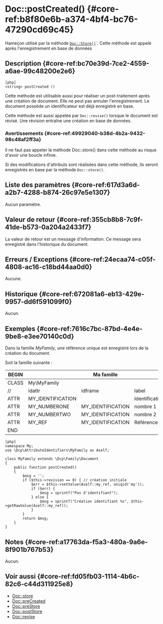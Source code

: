 # Doc::postCreated() {#core-ref:b8f80e6b-a374-4bf4-bc76-47290cd69c45}

<div class="short-description" markdown="1">  

Hameçon utilisé par la méthode [`Doc::Store()`][docstore]`. Cette méthode est
appelé après l'enregistrement en base de données


</div>
<!--
<div class="applicability">
Obsolète depuis #.#.#
</div>
-->

## Description {#core-ref:bc70e39d-7ce2-4559-a6ae-99c48200e2e6}

    [php]
    <string> postCreated ()

Cette méthode est utilisable aussi pour réaliser un post-traitement après une
création de document. Elle ne peut pas annuler l'enregistrement. Le document
possède un identificateur est déjà enregistré en base.

Cette méthode est aussi appelée par `Doc::revise()` lorsque le document est
révisé. Une révision entraîne une création en base de données.

### Avertissements {#core-ref:49929040-b38d-4b2a-9432-98c48af2ff3a}

Il ne faut pas appeler la méthode Doc::store() dans cette méthode au risque
d'avoir une boucle infinie.

Si des modifications d'attributs sont réalisées dans cette méthode, ils seront
enregistrés en base par la méthode `Doc::store()`.

## Liste des paramètres {#core-ref:617d3a6d-a2b7-4288-b874-26c97e5e1307}

Aucun paramètre.

## Valeur de retour {#core-ref:355cb8b8-7c9f-41de-b573-0a204a2433f7}

La valeur de retour est un message d'information. Ce message sera enregistré
dans l'historique du document.

## Erreurs / Exceptions {#core-ref:24ecaa74-c05f-4808-ac16-c18bd44aa0d0}

Aucune.

## Historique {#core-ref:672081a6-eb13-429e-9957-dd6f591099f0}

Aucun.

## Exemples {#core-ref:7616c7bc-87bd-4e4e-9be8-e3ee70140c0d}

Dans la famille _MyFamily_, une référence unique est enregistré lors de la
création du document.

Soit la famille suivante :

| BEGIN |                   |     Ma famille    |                |     | MYFAMILY |       |     |     |
| ----- | ----------------- | ----------------- | -------------- | --- | -------- | ----- | --- | --- |
| CLASS | My\MyFamily       |                   |                |     |          |       |     |     |
| //    | idattr            | idframe           | label          | T   | A        | type  | ord | vis |
| ATTR  | MY_IDENTIFICATION |                   | Identification | N   | N        | frame | 10  | W   |
| ATTR  | MY_NUMBERONE      | MY_IDENTIFICATION | nombre 1       | Y   | N        | int   | 20  | W   |
| ATTR  | MY_NUMBERTWO      | MY_IDENTIFICATION | nombre 2       | N   | N        | int   | 30  | W   |
| ATTR  | MY_REF            | MY_IDENTIFICATION | Référence      | N   | N        | frame | 10  | R   |
| END   |                   |                   |                |     |          |       |     |     |


    [php]
    namespace My;
    use \Dcp\AttributeIdentifiers\MyFamily as Aself;
    
    class MyFamily extends \Dcp\Family\Document
    {
        public function postCreated()
        {
            $msg = '';
            if ($this->revision == 0) { // création initiale
                $err = $this->setValue(Aself::my_ref, uniqid('my'));
                if ($err) {
                    $msg = sprintf("Pas d'identifiant");
                } else {
                    $msg = sprintf("Création identifiant %s", $this->getRawValue(Aself::my_ref));
                }
            }
            return $msg;
        }
    }



## Notes {#core-ref:a17763da-f5a3-480a-9a6e-8f901b767b53}

Aucun.

## Voir aussi {#core-ref:fd05fb03-1114-4b6c-82c6-c44d311925e8}

*   [Doc::store][docstore]
*   [Doc::preCreated][docprecreated]
*   [Doc::preStore][docprestore]
*   [Doc::postStore][docpoststore]
*   [Doc::revise][docrevise]

<!-- links -->
[docstore]:         #core-ref:b8540d13-ece6-4e9e-9b72-6a56bca9da12
[docpostcreated]:   #core-ref:b8f80e6b-a374-4bf4-bc76-47290cd69c45 "Hameçon Doc::postCreated()"
[docpoststore]:     #core-ref:99520a31-0aef-4bc6-b20a-114737059d17 "Hameçon Doc::postStore()"
[docprestore]:      #core-ref:3517da95-82fe-4adb-8bc4-ef49ca55edb0 "Hameçon Doc::preStore()"
[docprecreated]:    #core-ref:e85aa9d4-5e62-4a60-9d1c-f60433301747 "Hameçon Doc::preCreated()"
[docprerefresh]:    #core-ref:580d6be1-6b6a-439b-abd7-34b26cfaf2e5 "Hameçon Doc::preRefresh()"
[docpostrefresh]:   #core-ref:9352c534-3691-41e3-b293-599db8e9a4fd "Hameçon Doc::postRefresh()"
[docrevise]:        #core-ref:882e3730-0483-4dbc-9b9d-0d0b5cc31d38

